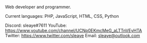 Web developer and programmer.

Current languages: PHP, JavaScript, HTML, CSS, Python

Discord: sleaye#7611
YouTube: https://www.youtube.com/channel/UCNp0EKmcMeG_aLTTnVEyHTA
Twitter: https://www.twitter.com/sleaye
Email: sleaye@outlook.com
